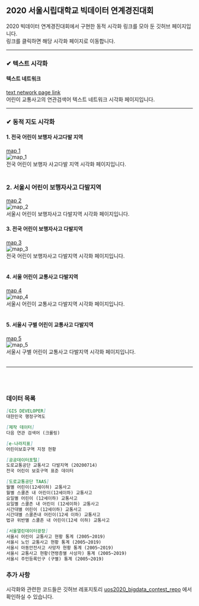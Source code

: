 ## 2020 서울시립대학교 빅데이터 연계경진대회
2020 빅데이터 연계경진대회에서 구현한 동적 시각화 링크를 모아 둔 깃허브 페이지입니다. <br>
링크를 클릭하면 해당 시각화 페이지로 이동합니다.
<br>

---

### ✔ 텍스트 시각화
#### 텍스트 네트워크 
[text network page link](https://angelfox4.github.io/Portfolio/network/)<br>
어린이 교통사고의 연관검색어 텍스트 네트워크 시각화 페이지입니다.

---

### ✔ 동적 지도 시각화
#### 1. 전국 어린이 보행자 사고다발 지역 
[map 1](https://rawcdn.githack.com/yourmean/uos2020_bigdata_contest/00130bec24f53f9b12802f1fa9863c095be8bee8/map_1.html) <br>
![map_1](https://github.com/yourmean/uos2020_bigdata_contest/blob/master/map_1.png)<br>
전국 어린이 보행자 사고다발 지역 시각화 페이지입니다.
<br><br>

### 2. 서울시 어린이 보행자사고 다발지역
[map 2](https://rawcdn.githack.com/yourmean/uos2020_bigdata_contest/00130bec24f53f9b12802f1fa9863c095be8bee8/map_2.html) <br>
![map_2](https://github.com/yourmean/uos2020_bigdata_contest/blob/master/map_2.png)<br>
서울시 어린이 보행자사고 다발지역 시각화 페이지입니다.

#### 3. 전국 어린이 보행자사고 다발지역 
[map 3](https://rawcdn.githack.com/yourmean/uos2020_bigdata_contest/00130bec24f53f9b12802f1fa9863c095be8bee8/map_3.html) <br>
![map_3](https://github.com/yourmean/uos2020_bigdata_contest/blob/master/map_3.png)<br>
전국 어린이 보행자사고 다발지역 시각화 페이지입니다.
<br><br>

#### 4. 서울 어린이 교통사고 다발지역 
[map 4](https://rawcdn.githack.com/yourmean/uos2020_bigdata_contest/00130bec24f53f9b12802f1fa9863c095be8bee8/map_1.html) <br>
![map_4](https://github.com/yourmean/uos2020_bigdata_contest/blob/master/map_1.png)<br>
서울시 어린이 교통사고 다발지역 시각화 페이지입니다.
<br><br>

#### 5. 서울시 구별 어린이 교통사고 다발지역 
[map 5](https://rawcdn.githack.com/yourmean/uos2020_bigdata_contest/00130bec24f53f9b12802f1fa9863c095be8bee8/map_5.html) <br>
![map_5](https://github.com/yourmean/uos2020_bigdata_contest/blob/master/map_5.png)<br>
서울시 구별 어린이 교통사고 다발지역 시각화 페이지입니다.
<br><br>

---

<br><br>
### 데이터 목록
```markdown
[GIS DEVELOPER] 
대한민국 행정구역도

[제작 데이터] 
다음 연관 검색어 (크롤링)

[e-나라지표] 
어린이보호구역 지정 현황

[공공데이터포털]
도로교통공단 교통사고 다발지역 (20200714)
전국 어린이 보호구역 표준 데이터

[도로교통공단 TAAS]
월별 어린이(12세이하) 교통사고 
월별 스쿨존 내 어린이(12세이하) 교통사고 
요일별 어린이 (12세이하) 교통사고 
요일별 스쿨존 내 어린이 (12세이하) 교통사고 
시간대별 어린이 (12세이하) 교통사고 
시간대별 스쿨존내 어린이(12세 이하) 교통사고 
법규 위반별 스쿨존 내 어린이(12세 이하) 교통사고

[서울열린데이터광장] 
서울시 어린이 교통사고 현황 통계 (2005~2019)
서울시 노인 교통사고 현황 통계 (2005~2019) 
서울시 아동안전사고 사망자 현황 통계 (2005~2019) 
서울시 교통사고 현황(연령층별 사상자) 통계 (2005~2019) 
서울시 주민등록인구 (구별) 통계 (2005~2019)
```

### 추가 사항
시각화와 관련한 코드들은 깃허브 레포지토리 [uos2020_bigdata_contest_repo](https://github.com/yourmean/uos2020_bigdata_contest) 에서 확인하실 수 있습니다.
